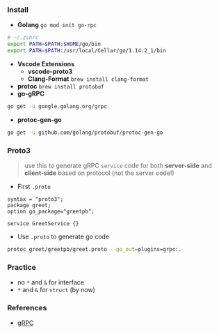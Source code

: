 ### Install
- **Golang** `go mod init go-rpc`
```sh
# ~/.zshrc
export PATH=$PATH:$HOME/go/bin
export PATH=$PATH:/usr/local/Cellar/go/1.14.2_1/bin
```
- **Vscode Extensions**
    - **vscode-proto3**
    - **Clang-Format** `brew install clang-format`
- **protoc** `brew install protobuf`
- **go-gRPC**
```sh
go get -u google.golang.org/grpc
```
- **protoc-gen-go**
```sh
go get -u github.com/golang/protobuf/protoc-gen-go
```

### Proto3
> use this to generate gRPC `service` code for both **server-side** and **client-side** based on protocol (not the server code!)
- First `.proto`
```proto3
syntax = "proto3";
package greet;
option go_package="greetpb";

service GreetService {}
```
- Use `.proto` to generate go code
```sh
protoc greet/greetpb/greet.proto --go_out=plugins=grpc:.
```

### Practice
- no `*` and `&` for interface
- `*` and `&` for `struct` (by now)

### References
- [gRPC](https://grpc.io/docs/guides/)